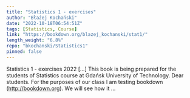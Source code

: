```yaml
---
title: "Statistics 1 - exercises"
author: "Błażej Kochański"
date: "2022-10-18T06:54:51Z"
tags: [Statistics, Course]
link: "https://bookdown.org/blazej_kochanski/stat1/"
length_weight: "6.8%"
repo: "bkochanski/Statistics1"
pinned: false
---
```


Statistics 1 - exercises 2022 [...] This book is being prepared for the students of Statistics course at Gdańsk University of Technology. Dear students. For the purposes of our class I am testing bookdown (http://bookdown.org). We will see how it ...
